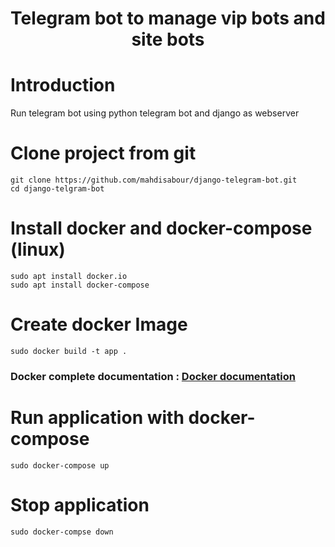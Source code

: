 <h1 style= 'text-align:center;'>
Telegram bot to manage vip bots and site bots
</h1>


# Introduction
Run telegram bot using python telegram bot and django as webserver


# Clone project from git
```
git clone https://github.com/mahdisabour/django-telegram-bot.git
cd django-telgram-bot
```

# Install docker and docker-compose (linux)
```
sudo apt install docker.io
sudo apt install docker-compose
```

# Create docker Image
```
sudo docker build -t app .
```
<h3>Docker complete documentation : <a href="https://docs.docker.com/">Docker documentation</a></h3>


# Run application with docker-compose
```
sudo docker-compose up
```

# Stop application
```
sudo docker-compse down
```

